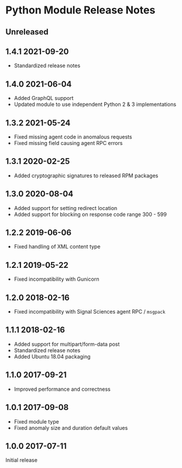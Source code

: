 # Python Module Release Notes

## Unreleased

## 1.4.1 2021-09-20

* Standardized release notes

## 1.4.0 2021-06-04

* Added GraphQL support
* Updated module to use independent Python 2 & 3 implementations

## 1.3.2 2021-05-24

* Fixed missing agent code in anomalous requests
* Fixed missing field causing agent RPC errors

## 1.3.1 2020-02-25

* Added cryptographic signatures to released RPM packages

## 1.3.0 2020-08-04

* Added support for setting redirect location 
* Added support for blocking on response code range 300 - 599

## 1.2.2 2019-06-06

* Fixed handling of XML content type

## 1.2.1 2019-05-22

* Fixed incompatibility with Gunicorn

## 1.2.0 2018-02-16

* Fixed incompatibility with Signal Sciences agent RPC / `msgpack`

## 1.1.1 2018-02-16

* Added support for multipart/form-data post
* Standardized release notes
* Added Ubuntu 18.04 packaging

## 1.1.0 2017-09-21

* Improved performance and correctness

## 1.0.1 2017-09-08

* Fixed module type
* Fixed anomaly size and duration default values

## 1.0.0 2017-07-11

Initial release